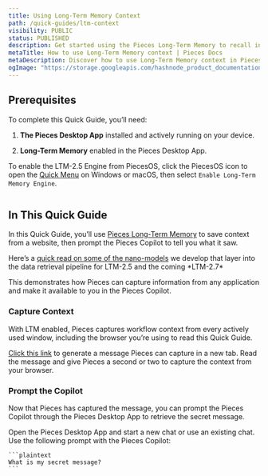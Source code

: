 ```yaml
---
title: Using Long-Term Memory Context
path: /quick-guides/ltm-context
visibility: PUBLIC
status: PUBLISHED
description: Get started using the Pieces Long-Term Memory to recall information from a webpage.
metaTitle: How to use Long-Term Memory context | Pieces Docs
metaDescription: Discover how to use Long-Term Memory context in Pieces to effortlessly recall past work, retrieve information, and enhance productivity
ogImage: "https://storage.googleapis.com/hashnode_product_documentation_assets/og_images/quick_guides/quick_guides.png"
---
```


## Prerequisites

To complete this Quick Guide, you’ll need:

1. **The Pieces Desktop App** installed and actively running on your device.

2. **Long-Term Memory** enabled in the Pieces Desktop App.

To enable the LTM-2.5 Engine from PiecesOS, click the PiecesOS icon to open the [Quick Menu](/products/core-dependencies/pieces-os/quick-menu#ltm-2-engine) on Windows or macOS, then select `Enable Long-Term Memory Engine`.

<Image src="https://storage.googleapis.com/hashnode_product_documentation_assets/quick_guides/using_long_term_memory_context/disabling_long_term_memory.gif" alt="" align="center" fullwidth="true" />

## In This Quick Guide

In this Quick Guide, you’ll use [Pieces Long-Term Memory](/products/core-dependencies/pieces-os#ltm-25) to save context from a website, then prompt the Pieces Copilot to tell you what it saw.

<Card title="Want a Sneak Peak?" image="/assets/icons/platform_logos/pieces_logo.png">
  Here’s a <a target="_blank" href="https://tsavo.hashnode.dev/temporal-nano-model-breakthrough">quick read on some of the nano-models</a> we develop that layer into the data retrieval pipeline for LTM-2.5 and the coming *LTM-2.7*
</Card>

This demonstrates how Pieces can capture information from any application and make it available to you in the Pieces Copilot.

### Capture Context

With LTM enabled, Pieces captures workflow context from every actively used window, including the browser you’re using to read this Quick Guide.

<Steps>
  <Step title="Generate a Secret Message">
    <a target="_blank" href="https://pieces.app/magic-moments/ltm">Click this link</a> to generate a message Pieces can capture in a new tab.
  </Step>

  <Step title="Let Pieces Capture Your Context">
    Read the message and give Pieces a second or two to capture the context from your browser.
  </Step>
</Steps>

### Prompt the Copilot

Now that Pieces has captured the message, you can prompt the Pieces Copilot through the Pieces Desktop App to retrieve the secret message.

<Steps>
  <Step title="Open the Pieces Desktop App">
    Open the Pieces Desktop App and start a new chat or use an existing chat.
  </Step>

  <Step title="Prompt the Pieces Copilot">
    Use the following prompt with the Pieces Copilot:

    ```plaintext
    What is my secret message?
    ```
  </Step>
</Steps>